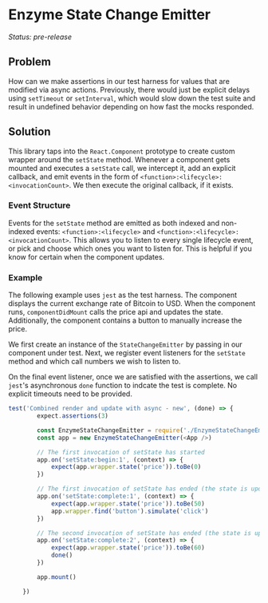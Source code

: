 # Enzyme State Change Emitter
*Status: pre-release*

## Problem
How can we make assertions in our test harness for values that are modified via async actions. Previously, there would just be explicit delays using `setTimeout` or `setInterval`, which would slow down the test suite and result in undefined behavior depending on how fast the mocks responded. 

## Solution
This library taps into the `React.Component` prototype to create custom wrapper around the `setState` method. Whenever a component gets mounted and executes a `setState` call, we intercept it, add an explicit callback, and emit events in the form of `<function>:<lifecycle>:<invocationCount>`. We then execute the original callback, if it exists. 


### Event Structure
Events for the `setState` method are emitted as both indexed and non-indexed events: `<function>:<lifecycle>` and `<function>:<lifecycle>:<invocationCount>`. This allows you to listen to every single lifecycle event, or pick and choose which ones you want to listen for. This is helpful if you know for certain when the component updates. 

### Example
The following example uses `jest` as the test harness. The component displays the current exchange rate of Bitcoin to USD. 
When the component runs, `componentDidMount` calls the price api and updates the state. Additionally, the component contains a button to manually increase the price. 

We first create an instance of the `StateChangeEmitter` by passing in our component under test.
Next, we register event listeners for the `setState` method and which call numbers we wish to listen to. 

On the final event listener, once we are satisfied with the assertions, we call `jest`'s asynchronous `done` function to indcate the test is complete. 
No explicit timeouts need to be provided.

```javascript
test('Combined render and update with async - new', (done) => {
        expect.assertions(3)

        const EnzymeStateChangeEmitter = require('./EnzymeStateChangeEmitter')
        const app = new EnzymeStateChangeEmitter(<App />)

        // The first invocation of setState has started
        app.on('setState:begin:1', (context) => {
            expect(app.wrapper.state('price')).toBe(0)
        })

        // The first invocation of setState has ended (the state is updated)
        app.on('setState:complete:1', (context) => {
            expect(app.wrapper.state('price')).toBe(50)
            app.wrapper.find('button').simulate('click')
        })

        // The second invocation of setState has ended (the state is updated)
        app.on('setState:complete:2', (context) => {
            expect(app.wrapper.state('price')).toBe(60)
            done()
        })

        app.mount()

    })
```